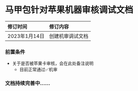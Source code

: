 # 马甲包针对苹果机器审核调试文档

| 修订时间 | 修订内容 |
| :--- | :--- |
| 2023年1月14日  | 创建机审调试文档 |


### 前置条件
* 关于是否被苹果卡审核，会在此处备注说明
  * 目前正常通过✅机审
  
### 文档持续完善中……